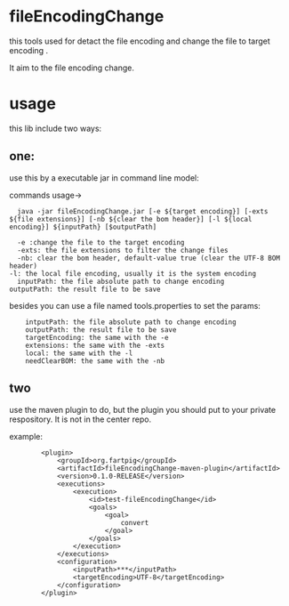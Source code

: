 # fileEncodingChange

this tools used for detact the file encoding and change the file to target  encoding .

It aim to  the file encoding change.

# usage

this lib include two ways:

## one:
use this by a executable jar in command line model:

commands usage->

	  java -jar fileEncodingChange.jar [-e ${target encoding}] [-exts ${file extensions}] [-nb ${clear the bom header}] [-l ${local encoding}] ${inputPath} [$outputPath]
	
	  -e :change the file to the target encoding
	  -exts: the file extensions to filter the change files
	  -nb: clear the bom header, default-value true (clear the UTF-8 BOM header)
    -l: the local file encoding, usually it is the system encoding
	  inputPath: the file absolute path to change encoding
    outputPath: the result file to be save

besides you can use a file named tools.properties to set the params:

		intputPath: the file absolute path to change encoding
		outputPath: the result file to be save
		targetEncoding: the same with the -e
		extensions: the same with the -exts
		local: the same with the -l
		needClearBOM: the same with the -nb

    
## two
use the maven plugin to do, but the plugin you should put to your private respository. It is not in the center repo.

example:

			<plugin>
				<groupId>org.fartpig</groupId>
				<artifactId>fileEncodingChange-maven-plugin</artifactId>
				<version>0.1.0-RELEASE</version>
				<executions>
					<execution>
						<id>test-fileEncodingChange</id>
						<goals>
							<goal>
								convert
							</goal>
						</goals>
					</execution>
				</executions>
				<configuration>
					<inputPath>***</inputPath>
					<targetEncoding>UTF-8</targetEncoding>
				</configuration>
			</plugin>
